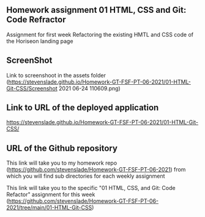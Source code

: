 ## Homework assignment 01 HTML, CSS and Git: Code Refractor

Assignment for first week Refactoring the existing HMTL and CSS code of the Horiseon landing page

## ScreenShot 

Link to screenshoot in the assets folder (https://stevenslade.github.io/Homework-GT-FSF-PT-06-2021/01-HTML-Git-CSS/Screenshot 2021 06-24 110609.png) 

## Link to URL of the deployed application 

https://stevenslade.github.io/Homework-GT-FSF-PT-06-2021/01-HTML-Git-CSS/


## URL of the Github repository

This link will take you to my homework repo (https://github.com/stevenslade/Homework-GT-FSF-PT-06-2021) from which you will find sub directories for each weekly assignment

This link will take you to the specific "01 HTML, CSS, and Git: Code Refactor" assignment for this week (https://github.com/stevenslade/Homework-GT-FSF-PT-06-2021/tree/main/01-HTML-Git-CSS)


